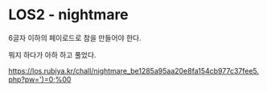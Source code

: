 # LOS2 - nightmare

6글자 이하의 페이로드로 참을 만들어야 한다.

뭐지 하다가 아하 하고 풀었다.

https://los.rubiya.kr/chall/nightmare_be1285a95aa20e8fa154cb977c37fee5.php?pw=')=0;%00